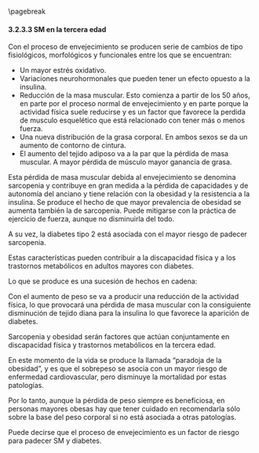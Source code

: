 \pagebreak

#### 3.2.3.3 SM en la tercera edad

Con el proceso de envejecimiento se producen serie de cambios de tipo fisiológicos, morfológicos y funcionales entre los que se encuentran:

- Un mayor estrés oxidativo. 
- Variaciones neurohormonales que pueden tener un efecto opuesto a la insulina. 
- Reducción de la masa muscular. Esto comienza a partir de los 50 años, en parte por el proceso normal de envejecimiento y en parte porque la actividad física suele reducirse y es un factor que favorece la perdida de musculo esquelético que está relacionado con tener más o menos fuerza. 
- Una nueva distribución de la grasa corporal. En ambos sexos se da un aumento de contorno de cintura.  
- El aumento del tejido adiposo va a la par que la pérdida de masa muscular. A mayor pérdida de músculo mayor ganancia de grasa. 

Esta pérdida de masa muscular debida al envejecimiento se denomina sarcopenia y contribuye en gran medida a la pérdida de capacidades y de autonomía del anciano y tiene relación con la obesidad y la resistencia a la insulina. Se produce el hecho de que mayor prevalencia de obesidad se aumenta también la de sarcopenia. Puede mitigarse con la práctica de ejercicio de fuerza, aunque no disminuirla del todo. 

A su vez, la diabetes tipo 2 está asociada con el mayor riesgo de padecer sarcopenia. 

Estas características pueden contribuir a la discapacidad física y a los trastornos metabólicos en adultos mayores con diabetes. 

Lo que se produce es una sucesión de hechos en cadena: 

Con el aumento de peso se va a producir una reducción de la actividad física, lo que provocará una pérdida de masa muscular con la consiguiente disminución de tejido diana para la insulina lo que favorece la aparición de diabetes. 

Sarcopenia y obesidad serán factores que actúan conjuntamente en discapacidad física y trastornos metabólicos en la tercera edad. 

En este momento de la vida se produce la llamada “paradoja de la obesidad”, y es que el sobrepeso se asocia con un mayor riesgo de enfermedad cardiovascular, pero disminuye la mortalidad por estas patologías. 

Por lo tanto, aunque la pérdida de peso siempre es beneficiosa, en personas mayores obesas hay que tener cuidado en recomendarla sólo sobre la base del peso corporal si no está asociada a otras patologías. 

Puede decirse que el proceso de envejecimiento es un factor de riesgo para padecer SM y diabetes. 

